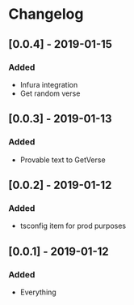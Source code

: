 # Changelog

## [0.0.4] - 2019-01-15

### Added

- Infura integration
- Get random verse

## [0.0.3] - 2019-01-13

### Added

- Provable text to GetVerse

## [0.0.2] - 2019-01-12

### Added

- tsconfig item for prod purposes

## [0.0.1] - 2019-01-12

### Added

- Everything
